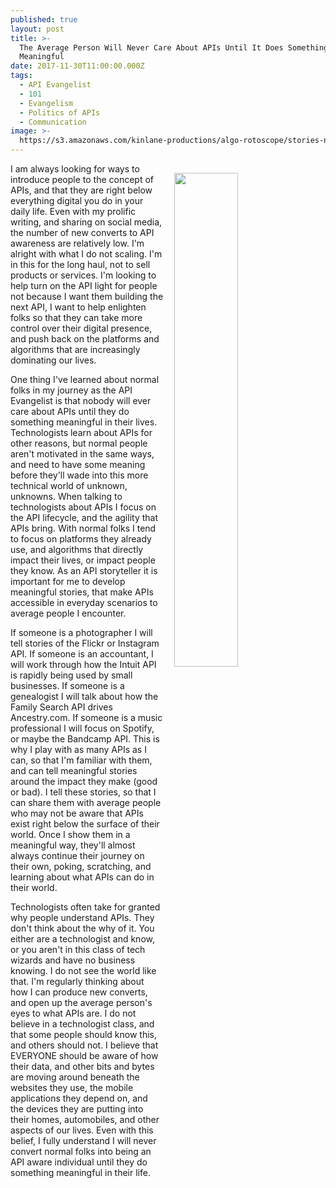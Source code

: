 ```yaml
---
published: true
layout: post
title: >-
  The Average Person Will Never Care About APIs Until It Does Something
  Meaningful
date: 2017-11-30T11:00:00.000Z
tags:
  - API Evangelist
  - 101
  - Evangelism
  - Politics of APIs
  - Communication
image: >-
  https://s3.amazonaws.com/kinlane-productions/algo-rotoscope/stories-new/17_88_800_500_0_max_0_-5_-5.jpg
---
```

<p><img src="https://s3.amazonaws.com/kinlane-productions/algo-rotoscope/stories-new/17_88_800_500_0_max_0_-5_-5.jpg" align="right" width="45%" style="padding: 15px;" /></p>I am always looking for ways to introduce people to the concept of APIs, and that they are right below everything digital you do in your daily life. Even with my prolific writing, and sharing on social media, the number of new converts to API awareness are relatively low. I'm alright with what I do not scaling. I'm in this for the long haul, not to sell products or services. I'm looking to help turn on the API light for people not because I want them building the next API, I want to help enlighten folks so that they can take more control over their digital presence, and push back on the platforms and algorithms that are increasingly dominating our lives.

One thing I've learned about normal folks in my journey as the API Evangelist is that nobody will ever care about APIs until they do something meaningful in their lives. Technologists learn about APIs for other reasons, but normal people aren't motivated in the same ways, and need to have some meaning before they'll wade into this more technical world of unknown, unknowns. When talking to technologists about APIs I focus on the API lifecycle, and the agility that APIs bring. With normal folks I tend to focus on platforms they already use, and algorithms that directly impact their lives, or impact people they know. As an API storyteller it is important for me to develop meaningful stories, that make APIs accessible in everyday scenarios to average people I encounter.

If someone is a photographer I will tell stories of the Flickr or Instagram API. If someone is an accountant, I will work through how the Intuit API is rapidly being used by small businesses. If someone is a genealogist I will talk about how the Family Search API drives Ancestry.com. If someone is a music professional I will focus on Spotify, or maybe the Bandcamp API. This is why I play with as many APIs as I can, so that I'm familiar with them, and can tell meaningful stories around the impact they make (good or bad). I tell these stories, so that I can share them with average people who may not be aware that APIs exist right below the surface of their world. Once I show them in a meaningful way, they'll almost always continue their journey on their own, poking, scratching, and learning about what APIs can do in their world.

Technologists often take for granted why people understand APIs. They don't think about the why of it. You either are a technologist and know, or you aren't in this class of tech wizards and have no business knowing. I do not see the world like that. I'm regularly thinking about how I can produce new converts, and open up the average person's eyes to what APIs are. I do not believe in a technologist class, and that some people should know this, and others should not. I believe that EVERYONE should be aware of how their data, and other bits and bytes are moving around beneath the websites they use, the mobile applications they depend on, and the devices they are putting into their homes, automobiles, and other aspects of our lives. Even with this belief, I fully understand I will never convert normal folks into being an API aware individual until they do something meaningful in their life.
